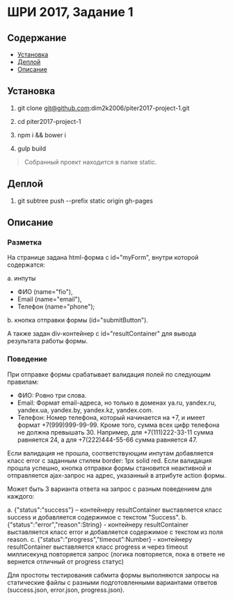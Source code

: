 # ШРИ 2017, Задание 1

## Содержание

- [Установка](#Установка)
- [Деплой](#Деплой)
- [Описание](#Описание)

## Установка

1. git clone git@github.com:dim2k2006/piter2017-project-1.git

2. cd piter2017-project-1

3. npm i && bower i

4. gulp build

> Собранный проект находится в папке static.

## Деплой

1. git subtree push --prefix static origin gh-pages

## Описание

### Разметка

На странице задана html-форма с id="myForm", внутри которой содержатся:

a. инпуты

- ФИО (name="fio"),
- Email (name="email"),
- Телефон (name="phone");

b. кнопка отправки формы (id="submitButton").

А также задан div-контейнер с id="resultContainer" для вывода результата работы формы.

### Поведение

При отправке формы срабатывает валидация полей по следующим правилам:

- ФИО: Ровно три слова.
- Email: Формат email-адреса, но только в доменах ya.ru, yandex.ru, yandex.ua, yandex.by, yandex.kz, yandex.com.
- Телефон: Номер телефона, который начинается на +7, и имеет формат +7(999)999-99-99. Кроме того, сумма всех цифр телефона не должна превышать 30. Например, для +7(111)222-33-11 сумма равняется 24, а для +7(222)444-55-66 сумма равняется 47.

Если валидация не прошла, соответствующим инпутам добавляется класс error с заданным стилем border: 1px solid red.
Если валидация прошла успешно, кнопка отправки формы становится неактивной и отправляется ajax-запрос на адрес, указанный в атрибуте action формы.

Может быть 3 варианта ответа на запрос с разным поведением для каждого:

a. {"status":"success"} – контейнеру resultContainer выставляется класс success и добавляется содержимое с текстом "Success".
b. {"status":"error","reason":String} - контейнеру resultContainer выставляется класс error и добавляется содержимое с текстом из поля reason.
c. {"status":"progress","timeout":Number} - контейнеру resultContainer выставляется класс progress и через timeout миллисекунд повторяется запрос (логика повторяется, пока в ответе не вернется отличный от progress статус)

Для простоты тестирования сабмита формы выполняются запросы на статические файлы с разными подготовленными вариантами ответов (success.json, error.json, progress.json).

